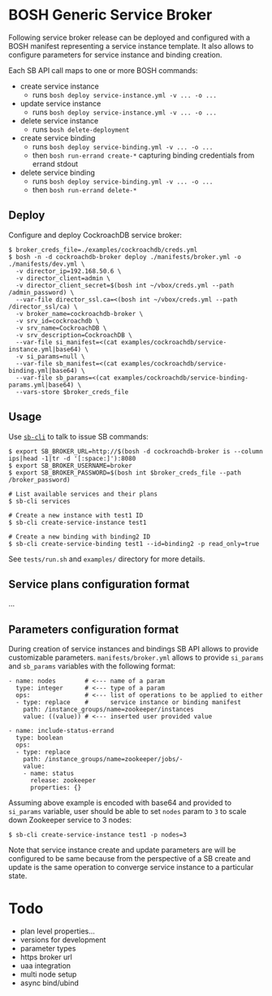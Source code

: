 # BOSH Generic Service Broker

Following service broker release can be deployed and configured with a BOSH manifest representing a service instance template. It also allows to configure parameters for service instance and binding creation.

Each SB API call maps to one or more BOSH commands:

- create service instance
  - runs `bosh deploy service-instance.yml -v ... -o ...`
- update service instance
  - runs `bosh deploy service-instance.yml -v ... -o ...`
- delete service instance
  - runs `bosh delete-deployment`
- create service binding
  - runs `bosh deploy service-binding.yml -v ... -o ...`
  - then `bosh run-errand create-*` capturing binding credentials from errand stdout
- delete service binding
  - runs `bosh deploy service-binding.yml -v ... -o ...`
  - then `bosh run-errand delete-*`

## Deploy

Configure and deploy CockroachDB service broker:

```
$ broker_creds_file=./examples/cockroachdb/creds.yml
$ bosh -n -d cockroachdb-broker deploy ./manifests/broker.yml -o ./manifests/dev.yml \
  -v director_ip=192.168.50.6 \
  -v director_client=admin \
  -v director_client_secret=$(bosh int ~/vbox/creds.yml --path /admin_password) \
  --var-file director_ssl.ca=<(bosh int ~/vbox/creds.yml --path /director_ssl/ca) \
  -v broker_name=cockroachdb-broker \
  -v srv_id=cockroachdb \
  -v srv_name=CockroachDB \
  -v srv_description=CockroachDB \
  --var-file si_manifest=<(cat examples/cockroachdb/service-instance.yml|base64) \
  -v si_params=null \
  --var-file sb_manifest=<(cat examples/cockroachdb/service-binding.yml|base64) \
  --var-file sb_params=<(cat examples/cockroachdb/service-binding-params.yml|base64) \
  --vars-store $broker_creds_file
```

## Usage

Use [`sb-cli`](https://github.com/cppforlife/sb-cli) to talk to issue SB commands:

```
$ export SB_BROKER_URL=http://$(bosh -d cockroachdb-broker is --column ips|head -1|tr -d '[:space:]'):8080
$ export SB_BROKER_USERNAME=broker
$ export SB_BROKER_PASSWORD=$(bosh int $broker_creds_file --path /broker_password)

# List available services and their plans
$ sb-cli services

# Create a new instance with test1 ID
$ sb-cli create-service-instance test1

# Create a new binding with binding2 ID
$ sb-cli create-service-binding test1 --id=binding2 -p read_only=true
```

See `tests/run.sh` and `examples/` directory for more details.

## Service plans configuration format

...

## Parameters configuration format

During creation of service instances and bindings SB API allows to provide customizable parameters. `manifests/broker.yml` allows to provide `si_params` and `sb_params` variables with the following format:

```
- name: nodes        # <--- name of a param
  type: integer      # <--- type of a param
  ops:               # <--- list of operations to be applied to either
  - type: replace    #      service instance or binding manifest
    path: /instance_groups/name=zookeeper/instances
    value: ((value)) # <--- inserted user provided value

- name: include-status-errand
  type: boolean
  ops:
  - type: replace
    path: /instance_groups/name=zookeeper/jobs/-
    value:
    - name: status
      release: zookeeper
      properties: {}
```

Assuming above example is encoded with base64 and provided to `si_params` variable, user should be able to set `nodes` param to `3` to scale down Zookeeper service to 3 nodes:

```
$ sb-cli create-service-instance test1 -p nodes=3
```

Note that service instance create and update parameters are will be configured to be same because from the perspective of a SB create and update is the same operation to converge service instance to a particular state.

# Todo

- plan level properties...
- versions for development
- parameter types
- https broker url
- uaa integration
- multi node setup
- async bind/ubind
